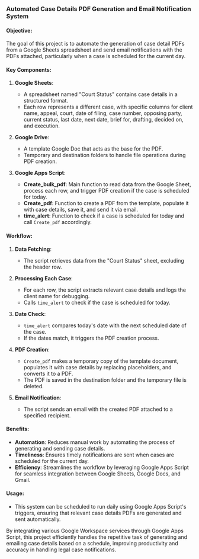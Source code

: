 ### Automated Case Details PDF Generation and Email Notification System

#### Objective:
The goal of this project is to automate the generation of case detail PDFs from a Google Sheets spreadsheet and send email notifications with the PDFs attached, particularly when a case is scheduled for the current day.

#### Key Components:

1. **Google Sheets**:
   - A spreadsheet named "Court Status" contains case details in a structured format.
   - Each row represents a different case, with specific columns for client name, appeal, court, date of filing, case number, opposing party, current status, last date, next date, brief for, drafting, decided on, and execution.

2. **Google Drive**:
   - A template Google Doc that acts as the base for the PDF.
   - Temporary and destination folders to handle file operations during PDF creation.

3. **Google Apps Script**:
   - **Create_bulk_pdf**: Main function to read data from the Google Sheet, process each row, and trigger PDF creation if the case is scheduled for today.
   - **Create_pdf**: Function to create a PDF from the template, populate it with case details, save it, and send it via email.
   - **time_alert**: Function to check if a case is scheduled for today and call `Create_pdf` accordingly.

#### Workflow:

1. **Data Fetching**:
   - The script retrieves data from the "Court Status" sheet, excluding the header row.

2. **Processing Each Case**:
   - For each row, the script extracts relevant case details and logs the client name for debugging.
   - Calls `time_alert` to check if the case is scheduled for today.

3. **Date Check**:
   - `time_alert` compares today's date with the next scheduled date of the case.
   - If the dates match, it triggers the PDF creation process.

4. **PDF Creation**:
   - `Create_pdf` makes a temporary copy of the template document, populates it with case details by replacing placeholders, and converts it to a PDF.
   - The PDF is saved in the destination folder and the temporary file is deleted.

5. **Email Notification**:
   - The script sends an email with the created PDF attached to a specified recipient.

#### Benefits:
- **Automation**: Reduces manual work by automating the process of generating and sending case details.
- **Timeliness**: Ensures timely notifications are sent when cases are scheduled for the current day.
- **Efficiency**: Streamlines the workflow by leveraging Google Apps Script for seamless integration between Google Sheets, Google Docs, and Gmail.

#### Usage:
- This system can be scheduled to run daily using Google Apps Script's triggers, ensuring that relevant case details PDFs are generated and sent automatically.

By integrating various Google Workspace services through Google Apps Script, this project efficiently handles the repetitive task of generating and emailing case details based on a schedule, improving productivity and accuracy in handling legal case notifications.
